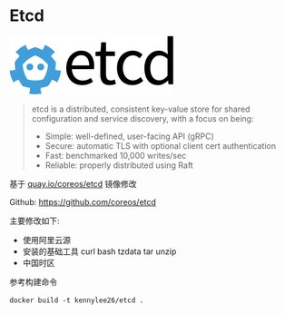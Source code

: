 # Etcd

![](https://github.com/coreos/etcd/raw/master/logos/etcd-horizontal-color.png)

>etcd is a distributed, consistent key-value store for shared configuration and service discovery, with a focus on being:
>
>* Simple: well-defined, user-facing API (gRPC)
>* Secure: automatic TLS with optional client cert authentication
>* Fast: benchmarked 10,000 writes/sec
>* Reliable: properly distributed using Raft

基于 [quay.io/coreos/etcd](http://quay.io/coreos/etcd) 镜像修改

Github: https://github.com/coreos/etcd

主要修改如下:

* 使用阿里云源
* 安装的基础工具 curl bash tzdata tar unzip 
* 中国时区

参考构建命令

```
docker build -t kennylee26/etcd .
```

